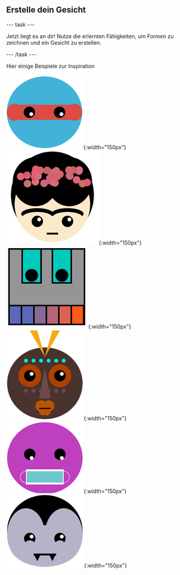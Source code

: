 ## Erstelle dein Gesicht

--- task ---

Jetzt liegt es an dir! Nutze die erlernten Fähigkeiten, um Formen zu zeichnen und ein Gesicht zu erstellen.

--- /task ---

Hier einige Beispiele zur Inspiration

![Ein Gesicht mit Ninjaaugen](images/eyes.png){:width="150px"}
![Ein Gesicht, das wie Frida Kahlo aussieht](images/frida.png){:width="150px"}
![Ein Gesicht, das wie ein Roboter mit Zähnen aussieht](images/robot-teeth.png){:width="150px"}
![Ein Gesicht, das wie eine Stammesmaske aussieht](images/tribal.png){:width="150px"}
![Ein Gesicht mit einer Maske](images/rectangle-mask.png){:width="150px"}
![Ein Gesicht, das wie ein Vampir aussieht](images/vampire.png){:width="150px"}